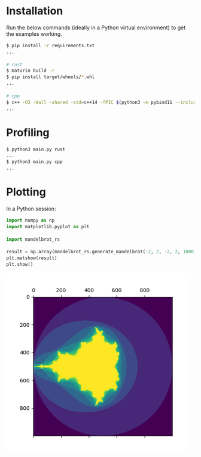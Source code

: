
# Installation

Run the below commands (ideally in a Python virtual environment) to get the examples working.

```bash
$ pip install -r requirements.txt
...

# rust
$ maturin build -r
$ pip install target/wheels/*.whl
...

# cpp
$ c++ -O3 -Wall -shared -std=c++14 -fPIC $(python3 -m pybind11 --includes) lib.cpp -o mandelbrot_cpp$(python3 -c 'import sysconfig; print(sysconfig.get_config_var("EXT_SUFFIX"))')
...
```

# Profiling

```bash
$ python3 main.py rust
...
$ python3 main.py cpp
...
```

# Plotting

In a Python session:

```python
import numpy as np
import matplotlib.pyplot as plt

import mandelbrot_rs

result = np.array(mandelbrot_rs.generate_mandelbrot(-2, 2, -2, 2, 1000, 10)).reshape(1000, 1000)
plt.matshow(result)
plt.show()
```

![Mandelbrot set plot](./assets/result.png)
